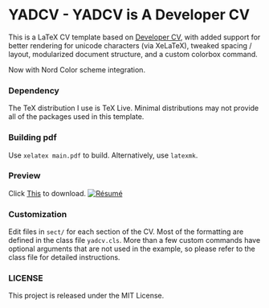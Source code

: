 # YADCV - YADCV is A Developer CV

This is a LaTeX CV template based on [Developer CV](https://www.latextemplates.com/template/developer-cv), with added support for better rendering for unicode characters (via XeLaTeX), tweaked spacing / layout, modularized document structure, and a custom colorbox command.
 
Now with Nord Color scheme integration.

### Dependency
The TeX distribution I use is TeX Live. Minimal distributions may not provide all of the packages used in this template.

### Building pdf
Use `xelatex main.pdf` to build. Alternatively, use `latexmk`.

### Preview
Click [This](https://raw.githubusercontent.com/ElliotZ/YADCV/master/main.pdf) to download.
[![Résumé](https://raw.githubusercontent.com/ElliotZ/YADCV/master/main-0.png)](https://raw.githubusercontent.com/ElliotZ/YADCV/master/main.pdf)

### Customization
Edit files in `sect/` for each section of the CV. Most of the formatting are defined in the class file `yadcv.cls`. More than a few custom commands have optional arguments that are not used in the example, so please refer to the class file for detailed instructions.

### LICENSE
This project is released under the MIT License.
